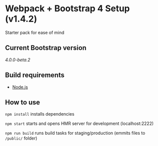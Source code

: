 # Webpack + Bootstrap 4 Setup (v1.4.2) #

Starter pack for ease of mind

## Current Bootstrap version ##

*4.0.0-beta.2*

## Build requirements ##

- [Node.js](https://nodejs.org/en/download/)

## How to use ##

`npm install`
installs dependencies

`npm start`
starts and opens HMR server for development (localhost:2222)

`npm run build`
runs build tasks for staging/production (emmits files to `/public/` folder)
